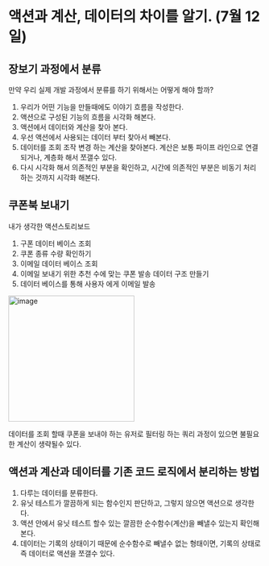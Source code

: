 # 액션과 계산, 데이터의 차이를 알기. (7월 12일)

## 장보기 과정에서 분류

만약 우리 실제 개발 과정에서 분류를 하기 위해서는 어떻게 해야 할까?  
1. 우리가 어떤 기능을 만들때에도 이야기 흐름을 작성한다.
2. 액션으로 구성된 기능의 흐름을 시각화 해본다.
3. 액션에서 데이터와 계산을 찾아 본다.
4. 우선 액션에서 사용되는 데이터 부터 찾아서 빼본다.
5. 데이터를 조회 조작 변경 하는 계산을 찾아본다. 계산은 보통 파이프 라인으로 연결되거나, 계층화 해서 쪼갤수 있다.
6. 다시 시각화 해서 의존적인 부분을 확인하고, 시간에 의존적인 부분은 비동기 처리하는 것까지 시각화 해본다.

## 쿠폰북 보내기 

내가 생각한 액션스토리보드
1. 구폰 데이터 베이스 조회
2. 쿠폰 종류 수량 확인하기
3. 이메일 데이터 베이스 조회
4. 이메일 보내기 위한 추천 수에 맞는 쿠폰 발송 데이터 구조 만들기
5. 데이터 베이스를 통해 사용자 에게 이메일 발송
   
<img width="250" alt="image" src="https://github.com/arusantimo/functional_coding_book/assets/4675672/0c6a6d04-9727-4f4e-a5dd-211741ffe833">


데이터를 조회 할때 쿠폰을 보내야 하는 유저로 필터링 하는 쿼리 과정이 있으면 불필요한 계산이 생략될수 있다.  


## 액션과 계산과 데이터를 기존 코드 로직에서 분리하는 방법

1. 다루는 데이터를 분류한다.
2. 유닛 테스트가 깔끔하게 되는 함수인지 판단하고, 그렇지 않으면 액션으로 생각한다.
3. 액션 안에서 유닛 테스트 할수 있는 깔끔한 순수함수(계산)을 빼낼수 있는지 확인해 본다.
4. 데이터는 기록의 상태이기 때문에 순수함수로 빼낼수 없는 형태이면, 기록의 상태로 즉 데이터로 액션을 쪼갤수 있다.

